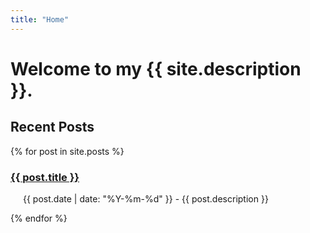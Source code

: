 ```yaml
---
title: "Home"
---
```


<h1>Welcome to my {{ site.description }}.</h1>

<!---
{% for post in site.posts %}
  <h1 class="w3-text-pink"><a href="{{post.url | prepend: site.baseurl }}">{{ post.title }}</a></h1>
  <h4 class="w3-text-gray">{{ post.date  | date: "%Y-%m-%d" }}</h4>
  <h5>{{ post.description }}</h5>
{% endfor %}
--->

<h2>Recent Posts</h2>

{% for post in site.posts %}
    <h3><a href="{{post.url | prepend: site.baseurl }}">{{ post.title }}</a></h3>
    <p style="padding-left:20px;">{{ post.date  | date: "%Y-%m-%d" }} - {{ post.description }}</p> 
{% endfor %}

<!---
<OL>
<LI>Main Heading
<UL>
<LI>List item 1
<LI>List item 2
</UL>
<LI>Secondary Heading
<UL>
<LI>List item 1
<LI>List item 2
</UL>
</OL>
--->
